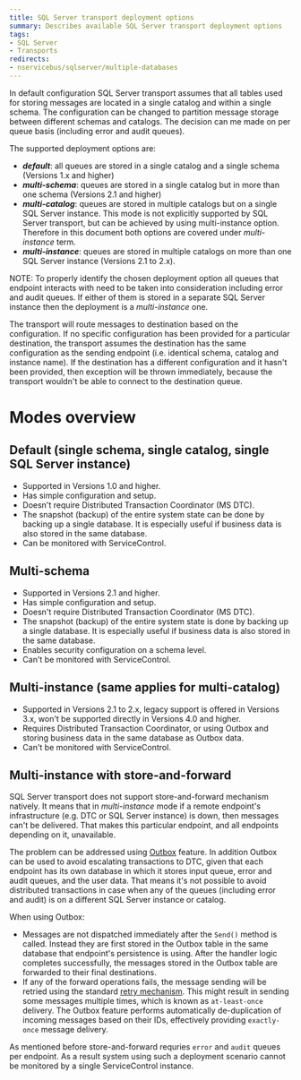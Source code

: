 ```yaml
---
title: SQL Server transport deployment options
summary: Describes available SQL Server transport deployment options
tags:
- SQL Server
- Transports
redirects:
- nservicebus/sqlserver/multiple-databases
---
```


In default configuration SQL Server transport assumes that all tables used for storing messages are located in a single catalog and within a single schema. The configuration can be changed to partition message storage between different schemas and catalogs. The decision can me made on per queue basis (including error and audit queues).

The supported deployment options are:
 * ***default***: all queues are stored in a single catalog and a single schema (Versions 1.x and higher)
 * ***multi-schema***: queues are stored in a single catalog but in more than one schema (Versions 2.1 and higher)
 * ***multi-catalog***: queues are stored in multiple catalogs but on a single SQL Server instance. This mode is not explicitly supported by SQL Server transport, but can be achieved  by using multi-instance option. Therefore in this document both options are covered under *multi-instance* term.
 * ***multi-instance***: queues are stored in multiple catalogs on more than one SQL Server instance (Versions 2.1 to 2.x).

NOTE: To properly identify the chosen deployment option all queues that endpoint interacts with need to be taken into consideration including error and audit queues. If either of them is stored in a separate SQL Server instance then the deployment is a *multi-instance* one.

The transport will route messages to destination based on the configuration. If no specific configuration has been provided for a particular destination, the transport assumes the destination has the same configuration as the sending endpoint (i.e. identical schema, catalog and instance name). If the destination has a different configuration and it hasn't been provided, then exception will be thrown immediately, because the transport wouldn't be able to connect to the destination queue.

# Modes overview

## Default (single schema, single catalog, single SQL Server instance)

- Supported in Versions 1.0 and higher.
- Has simple configuration and setup.
- Doesn't require Distributed Transaction Coordinator (MS DTC).
- The snapshot (backup) of the entire system state can be done by backing up a single database. It is especially useful if business data is also stored in the same database.
- Can be monitored with ServiceControl.

## Multi-schema

- Supported in Versions 2.1 and higher.
- Has simple configuration and setup.
- Doesn't require Distributed Transaction Coordinator (MS DTC).
- The snapshot (backup) of the entire system state is done by backing up a single database. It is especially useful if business data is also stored in the same database.
- Enables security configuration on a schema level.
- Can't be monitored with ServiceControl.

## Multi-instance (same applies for multi-catalog)

- Supported in Versions 2.1 to 2.x, legacy support is offered in Versions 3.x, won't be supported directly in Versions 4.0 and higher.
- Requires Distributed Transaction Coordinator, or using Outbox and storing business data in the same database as Outbox data.
- Can't be monitored with ServiceControl.

## Multi-instance with store-and-forward

SQL Server transport does not support store-and-forward mechanism natively. It means that in *multi-instance* mode if a remote endpoint's infrastructure (e.g. DTC or SQL Server instance) is down, then messages can't be delivered. That makes this particular endpoint, and all endpoints depending on it, unavailable. 

The problem can be addressed using [Outbox](/nservicebus/outbox/) feature. In addition Outbox can be used to avoid escalating transactions to DTC, given that each endpoint has its own database in which it stores input queue, error and audit queues, and the user data. That means it's not possible to avoid distributed transactions in case when any of the queues (including error and audit) is on a different SQL Server instance or catalog. 

When using Outbox:
 * Messages are not dispatched immediately after the `Send()` method is called. Instead they are first stored in the Outbox table in the same database that endpoint's persistence is using. After the handler logic completes successfully, the messages stored in the Outbox table are forwarded to their final destinations.
 * If any of the forward operations fails, the message sending will be retried using the standard [retry mechanism](/nservicebus/errors/automatic-retries.md). This might result in sending some messages multiple times, which is known as `at-least-once` delivery. The Outbox feature performs automatically de-duplication of incoming messages based on their IDs, effectively providing `exactly-once` message delivery.

As mentioned before store-and-forward requries `error` and `audit` queues per endpoint. As a result system using such a deployment scenario cannot be monitored by a single ServiceControl instance.